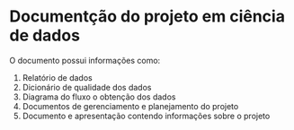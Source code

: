 # Documentção do projeto em ciência de dados

O documento possui informações como: 

1. Relatório de dados
2. Dicionário de qualidade dos dados
3. Diagrama do fluxo o obtenção dos dados
4. Documentos de gerenciamento e planejamento do projeto
5. Documento e apresentação contendo informações sobre o projeto
